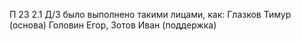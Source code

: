 П 23 2.1
Д/З было выполнено такими лицами, как:
Глазков Тимур (основа)
Головин Егор, Зотов Иван (поддержка)
